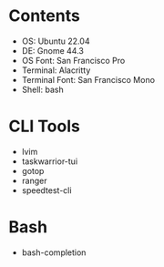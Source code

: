 # Contents
- OS: Ubuntu 22.04
- DE: Gnome 44.3
- OS Font: San Francisco Pro
- Terminal: Alacritty
- Terminal Font: San Francisco Mono
- Shell: bash


# CLI Tools
- lvim
- taskwarrior-tui
- gotop
- ranger
- speedtest-cli


# Bash

- bash-completion
